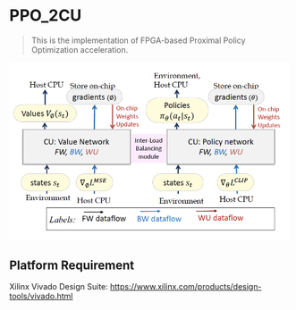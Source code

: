# PPO_2CU
> This is the implementation of FPGA-based Proximal Policy Optimization acceleration.

<img src="https://github.com/CatherineMeng/PPO_2CU/blob/master/overview.png" width="500">

## Platform Requirement

Xilinx Vivado Design Suite: https://www.xilinx.com/products/design-tools/vivado.html





